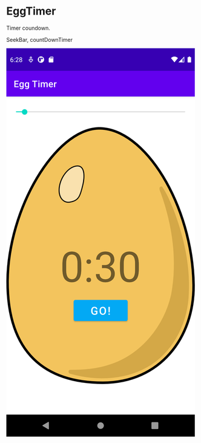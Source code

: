 # EggTimer
Timer coundown. 

SeekBar, countDownTimer 

![alt text](https://github.com/Marko2407/EggTimer/blob/master/egg_TImerScreenshot_1615570120.png?raw=true)
